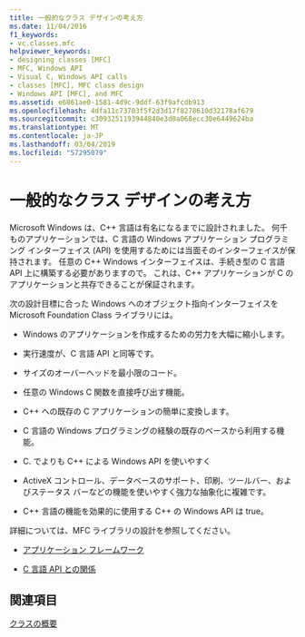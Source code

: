 ```yaml
---
title: 一般的なクラス デザインの考え方
ms.date: 11/04/2016
f1_keywords:
- vc.classes.mfc
helpviewer_keywords:
- designing classes [MFC]
- MFC, Windows API
- Visual C, Windows API calls
- classes [MFC], MFC class design
- Windows API [MFC], and MFC
ms.assetid: e6861ae0-1581-4d9c-9ddf-63f9afcdb913
ms.openlocfilehash: 4dfa11c73703f5f2d3d17f8278610d32178af679
ms.sourcegitcommit: c3093251193944840e3d0a068ecc30e6449624ba
ms.translationtype: MT
ms.contentlocale: ja-JP
ms.lasthandoff: 03/04/2019
ms.locfileid: "57295079"
---
```

# <a name="general-class-design-philosophy"></a>一般的なクラス デザインの考え方

Microsoft Windows は、C++ 言語は有名になるまでに設計されました。 何千ものアプリケーションでは、C 言語の Windows アプリケーション プログラミング インターフェイス (API) を使用するためには当面そのインターフェイスが保持されます。 任意の C++ Windows インターフェイスは、手続き型の C 言語 API 上に構築する必要がありますので。 これは、C++ アプリケーションが C のアプリケーションと共存できることが保証されます。

次の設計目標に合った Windows へのオブジェクト指向インターフェイスを Microsoft Foundation Class ライブラリには。

- Windows のアプリケーションを作成するための労力を大幅に縮小します。

- 実行速度が、C 言語 API と同等です。

- サイズのオーバーヘッドを最小限のコード。

- 任意の Windows C 関数を直接呼び出す機能。

- C++ への既存の C アプリケーションの簡単に変換します。

- C 言語の Windows プログラミングの経験の既存のベースから利用する機能。

- C. でよりも C++ による Windows API を使いやすく

- ActiveX コントロール、データベースのサポート、印刷、ツールバー、およびステータス バーなどの機能を使いやすく強力な抽象化に複雑です。

- C++ 言語の機能を効果的に使用する C++ の Windows API は true。

詳細については、MFC ライブラリの設計を参照してください。

- [アプリケーション フレームワーク](../mfc/application-framework.md)

- [C 言語 API との関係](../mfc/relationship-to-the-c-language-api.md)

## <a name="see-also"></a>関連項目

[クラスの概要](../mfc/class-library-overview.md)
